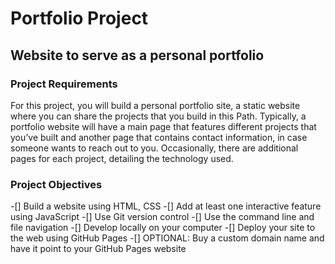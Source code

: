 # Portfolio Project

## Website to serve as a personal portfolio

### Project Requirements

For this project, you will build a personal portfolio site, a static website where you can share
the projects that you build in this Path. Typically, a portfolio website will have a main page
that features different projects that you’ve built and another page that contains contact information,
in case someone wants to reach out to you. Occasionally, there are additional pages for each project,
detailing the technology used.

### Project Objectives

-[] Build a website using HTML, CSS
-[] Add at least one interactive feature using JavaScript
-[] Use Git version control
-[] Use the command line and file navigation
-[] Develop locally on your computer
-[] Deploy your site to the web using GitHub Pages
-[] OPTIONAL: Buy a custom domain name and have it point to your GitHub Pages website

